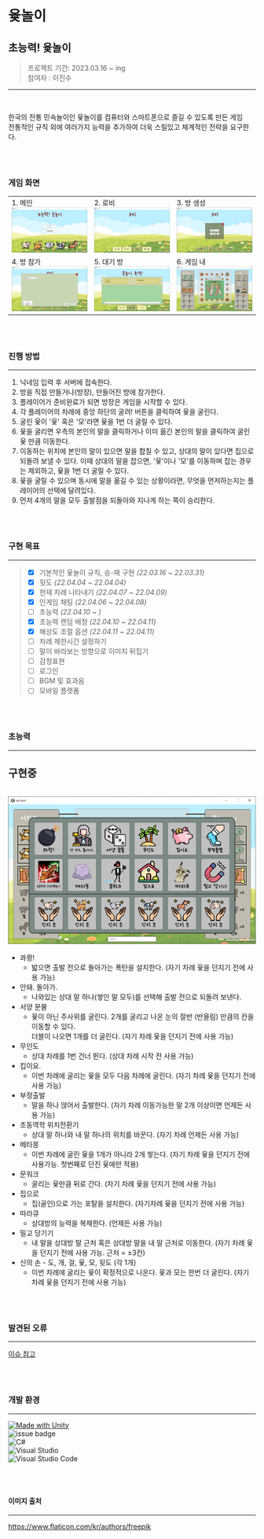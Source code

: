 # 윷놀이


## 초능력! 윷놀이

> 프로젝트 기간: 2023.03.16 ~ ing<br>
> 참여자 : 이진수<br>

--------

<br>

한국의 전통 민속놀이인 윷놀이를 컴퓨터와 스마트폰으로 즐길 수 있도록 만든 게임<br>
전통적인 규칙 외에 여러가지 능력을 추가하여 더욱 스릴있고 체계적인 전략을 요구한다.



<br>
<br>


### 게임 화면

||||
|:---|:----|:----|
|1. 메인<br><img src="readme img/main.png">|2. 로비<br><img src="readme img/lobby.png">|3. 방 생성<br><img src="readme img/create room.png">|
|4. 방 참가<br><img src="readme img/join room.png">|5. 대기 방<br><img src="readme img/in room.png">|6. 게임 내<br><img src="readme img/in game.png">|
 
 <br>
 <br>




### 진행 방법
---
1. 닉네임 입력 후 서버에 접속한다.
2. 방을 직접 만들거나(방장), 만들어진 방에 참가한다.
3. 플레이어가 준비완료가 되면 방장은 게임을 시작할 수 있다.
4. 각 플레이어의 차례에 중앙 하단의 굴려! 버튼을 클릭하여 윷을 굴린다.
4. 굴린 윷이 '윷' 혹은 '모'라면 윷을 1번 더 굴릴 수 있다.
4. 윷을 굴리면 우측의 본인의 말을 클릭하거나 이미 옮긴 본인의 말을 클릭하여 굴린 윷 만큼 이동한다.
4. 이동하는 위치에 본인의 말이 있으면 말을 합칠 수 있고, 상대의 말이 있다면 집으로 되돌려 보낼 수 있다. 이때 상대의 말을 잡으면, '윷'이나 '모'를 이동하며 잡는 경우는 제외하고, 윷을 1번 더 굴릴 수 있다.
4. 윷을 굴릴 수 있으며 동시에 말을 옮길 수 있는 상황이라면, 무엇을 먼저하는지는 플레이어의 선택에 달려있다.
4. 먼저 4개의 말을 모두 출발점을 되돌아와 지나게 하는 쪽이 승리한다.

<br>
<br>

### 구현 목표

---
> - [x] 기본적인 윷놀이 규칙, 승-패 구현 *(22.03.16 ~ 22.03.31)*
> - [x] 뒷도 *(22.04.04 ~ 22.04.04)*
> - [x] 현재 차례 나타내기 *(22.04.07 ~ 22.04.09)*
> - [x] 인게임 채팅 *(22.04.06 ~ 22.04.08)*
> - [ ] 초능력 *(22.04.10 ~ )*
> - [x] 초능력 랜덤 배정 *(22.04.10 ~ 22.04.11)*
> - [x] 해상도 조절 옵션 *(22.04.11 ~ 22.04.11)*
> - [ ] 차례 제한시간 설정하기
> - [ ] 말이 바라보는 방향으로 이미지 뒤집기
> - [ ] 감정표현
> - [ ] 로그인
> - [ ] BGM 및 효과음
> - [ ] 모바일 플랫폼


<br>
<br>

### 초능력
---

## 구현중

<br>
<img src="readme img/esp list.png">

<br>

- 콰쾅!
    - 밟으면 출발 전으로 돌아가는 폭탄을 설치한다. (자기 차례 윷을 던지기 전에 사용 가능)
- 안돼. 돌아가.
    - 나와있는 상대 말 하나(쌓인 말 모두)를 선택해 출발 전으로 되돌려 보낸다.
- 서양 문물
    - 윷이 아닌 주사위를 굴린다. 2개를 굴리고 나온 눈의 절반 (반올림) 만큼의 칸을 이동할 수 있다. <br>
    더블이 나오면 1개를 더 굴린다. (자기 차례 윷을 던지기 전에 사용 가능)
- 무인도
    - 상대 차례를 1번 건너 뛴다. (상대 차례 시작 전 사용 가능)
- 킵이요.
    - 이번 차례에 굴리는 윷을 모두 다음 차례에 굴린다. (자기 차례 윷을 던지기 전에 사용 가능)
- 부정출발
    - 말을 하나 얹어서 출발한다. (자기 차례 이동가능한 말 2개 이상이면 언제든 사용 가능)
- 초동역학 위치전환기
     - 상대 말 하나와 내 말 하나의 위치를 바꾼다. (자기 차례 언제든 사용 가능)
- 메타몽
    - 이번 차례에 굴린 윷을 1개가 아니라 2개 쌓는다. (자기 차례 윷을 던지기 전에 사용가능. 첫번째로 던진 윷에만 적용)
- 문워크
    - 굴리는 윷만큼 뒤로 간다. (자기 차례 윷을 던지기 전에 사용 가능)
- 집으로
    - 집(골인)으로 가는 포탈을 설치한다. (자기차례 윷을 던지기 전에 사용 가능)
- 따라큐
    - 상대방의 능력을 복제한다. (언제든 사용 가능)
- 밀고 당기기
    - 내 말을 상대방 말 근처 혹은 상대방 말을 내 말 근처로 이동한다. (자기 차례 윷을 던지기 전에 사용 가능. 근처 = ±3칸)
- 신의 손 - 도, 개, 걸, 윷, 모, 뒷도 (각 1개)
    - 이번 차례에 굴리는 윷이 확정적으로 나온다. 윷과 모는 한번 더 굴린다. (자기 차례 윷을 던지기 전에 사용 가능)


<br>
<br>

### 발견된 오류
---
[이슈 참고](https://github.com/LeeJinSoo-BIN/YuT-nOrI/issues/2)

<br>
<br>

### 개발 환경
---
[![Made with Unity](https://img.shields.io/badge/Unity-2021.3.6f1-57b9d3.svg?style=plastic&logo=unity)](https://unity3d.com) <br>
![issue badge](https://img.shields.io/badge/Photon-server-57b9d3.svg?style=plastic) <br>
![C#](https://img.shields.io/badge/C%23-239120?style=plastic&logo=c-sharp&logoColor=white) <br>
![Visual Studio](https://img.shields.io/badge/Visual%20Studio-5C2D91.svg?style=plastic&logo=visual-studio&logoColor=white) <br>
![Visual Studio Code](https://img.shields.io/badge/Visual%20Studio%20Code-0078d7.svg?style=plastic&logo=visual-studio-code&logoColor=white)


<br>
<br>

#### 이미지 출처
---
https://www.flaticon.com/kr/authors/freepik